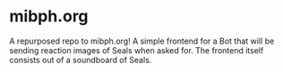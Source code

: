 # mibph.org
A repurposed repo to mibph.org! A simple frontend for a Bot that will be sending reaction images of Seals when asked for. The frontend itself consists out of a soundboard of Seals.
